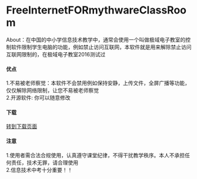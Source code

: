 # FreeInternetFORmythwareClassRoom
About：在中国的中小学信息技术教学中，通常会使用一个叫做极域电子教室的控制软件限制学生电脑的功能，例如禁止访问互联网，本软件就是用来解除禁止访问互联网限制的，在极域电子教室2016测试过

#### 优点
1.不易被老师察觉：本软件不会禁用例如保持安静，上传文件，全屏广播等功能，仅仅解除网络限制，让您不易被老师察觉<br>
2.开源软件: 你可以随意修改
#### 下载
[转到下载页面
](https://github.com/XuanboWangCN/FreeInternetFORmythwareClassRoom/releases/tag/%E6%AD%A3%E5%BC%8F%E7%89%88)

#### 注意
1.使用者需合法合规使用，认真遵守课堂纪律，不得干扰教学秩序。本人不承担任何责任，技术无罪，请合理使用<br>
2.信息技术中考十分重要！！
